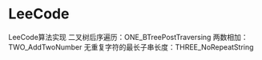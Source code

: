 # LeeCode
LeeCode算法实现
二叉树后序遍历：ONE_BTreePostTraversing
两数相加：TWO_AddTwoNumber
无重复字符的最长子串长度：THREE_NoRepeatString
